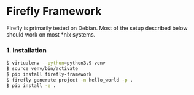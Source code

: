 # Firefly Framework

Firefly is primarily tested on Debian. Most of the setup described below should work on most *nix systems.

### 1. Installation

```bash
$ virtualenv --python=python3.9 venv
$ source venv/bin/activate
$ pip install firefly-framework
$ firefly generate project -n hello_world -p .
$ pip install -e .
```


